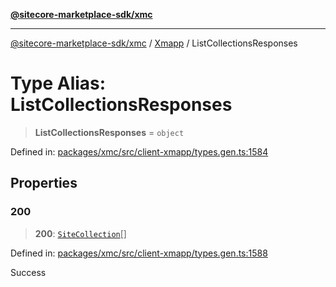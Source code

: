 [**@sitecore-marketplace-sdk/xmc**](../../../../README.md)

***

[@sitecore-marketplace-sdk/xmc](../../../../README.md) / [Xmapp](../README.md) / ListCollectionsResponses

# Type Alias: ListCollectionsResponses

> **ListCollectionsResponses** = `object`

Defined in: [packages/xmc/src/client-xmapp/types.gen.ts:1584](https://github.com/Sitecore/marketplace-sdk/blob/main/packages/xmc/src/client-xmapp/types.gen.ts#L1584)

## Properties

### 200

> **200**: [`SiteCollection`](SiteCollection.md)[]

Defined in: [packages/xmc/src/client-xmapp/types.gen.ts:1588](https://github.com/Sitecore/marketplace-sdk/blob/main/packages/xmc/src/client-xmapp/types.gen.ts#L1588)

Success

